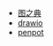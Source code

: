 - [图之典](http://tuzhidian.com/)
- [drawio](https://github.com/jgraph/drawio-desktop)
- [penpot](https://github.com/penpot/penpot)